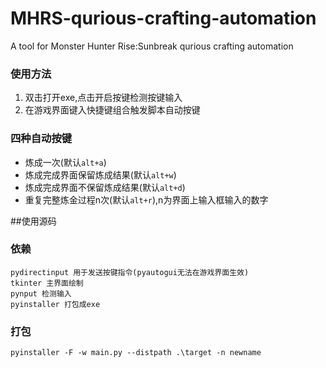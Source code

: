 # MHRS-qurious-crafting-automation
A tool for Monster Hunter Rise:Sunbreak qurious crafting automation

### 使用方法
1. 双击打开exe,点击开启按键检测按键输入
2. 在游戏界面键入快捷键组合触发脚本自动按键

### 四种自动按键
- 炼成一次(默认`alt+a`)
- 炼成完成界面保留炼成结果(默认`alt+w`)
- 炼成完成界面不保留炼成结果(默认`alt+d`)
- 重复完整炼金过程n次(默认`alt+r`),n为界面上输入框输入的数字

##使用源码
### 依赖
    pydirectinput 用于发送按键指令(pyautogui无法在游戏界面生效)
    tkinter 主界面绘制
    pynput 检测输入
    pyinstaller 打包成exe
### 打包
    pyinstaller -F -w main.py --distpath .\target -n newname